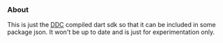### About
This is just the [DDC][ddc] compiled dart sdk so that it can be included in some package json. It won't be up to date and is just for experimentation only.

[ddc]:[https://github.com/dart-lang/sdk/tree/master/pkg/dev_compiler]or

